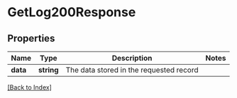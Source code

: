 # GetLog200Response

## Properties

Name | Type | Description | Notes
------------ | ------------- | ------------- | -------------
**data** | **string** | The data stored in the requested record |

[[Back to Index]](../index.md)
